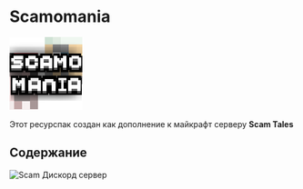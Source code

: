 # Scamomania
![Логотип Ресурспака.](Scamomania/pack.png)

Этот ресурспак создан как дополнение к майкрафт серверу **Scam Tales** 


## Содержание




![Scam Дискорд сервер](https://img.shields.io/discord/1037240667484733471?logo=discord)
